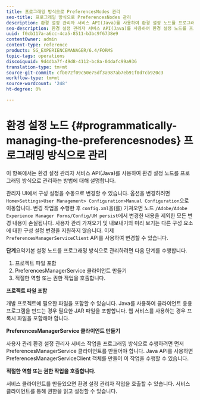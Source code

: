 ```yaml
---
title: 프로그래밍 방식으로 PreferencesNodes 관리
seo-title: 프로그래밍 방식으로 PreferencesNodes 관리
description: 환경 설정 관리자 서비스 API(Java)를 사용하여 환경 설정 노드를 프로그래밍 방식으로 관리합니다.
seo-description: 환경 설정 관리자 서비스 API(Java)를 사용하여 환경 설정 노드를 프로그래밍 방식으로 관리합니다.
uuid: f0cb117a-a6cc-4ca5-8511-b3bc9f6738e9
contentOwner: admin
content-type: reference
products: SG_EXPERIENCEMANAGER/6.4/FORMS
topic-tags: operations
discoiquuid: 9d4dba7f-49d8-4112-bc8a-04dafc99a936
translation-type: tm+mt
source-git-commit: cfb072f09c50e75df3a987ab7eb91f0d7cb920c3
workflow-type: tm+mt
source-wordcount: '248'
ht-degree: 0%

---
```



# 환경 설정 노드 {#programmatically-managing-the-preferencesnodes} 프로그래밍 방식으로 관리

이 항목에서는 환경 설정 관리자 서비스 API(Java)를 사용하여 환경 설정 노드를 프로그래밍 방식으로 관리하는 방법에 대해 설명합니다.

관리자 UI에서 구성 설정을 수동으로 변경할 수 있습니다. 옵션을 변경하려면 `Home>Settings>User Management> Configuration>Manual Configuration`으로 이동합니다. 변경 작업을 수행한 후 `config.xml`을(를) 가져오면 노드 `/Adobe/Adobe Experience Manager Forms/Config/UM persist`에서 변경한 내용을 제외한 모든 변경 내용이 손실됩니다. 사용자 관리 가져오기 및 내보내기의 미리 보기는 다른 구성 요소에 대한 구성 설정 변경을 지원하지 않습니다. 이제 `PreferencesManagerServiceClient` API를 사용하여 변경할 수 있습니다.

**단계**&#x200B;요약기본 설정 노드를 프로그래밍 방식으로 관리하려면 다음 단계를 수행합니다.

1. 프로젝트 파일 포함
1. PreferencesManagerService 클라이언트 만들기
1. 적절한 역할 또는 권한 작업을 호출합니다.

**프로젝트 파일 포함**

개발 프로젝트에 필요한 파일을 포함할 수 있습니다. Java를 사용하여 클라이언트 응용 프로그램을 만드는 경우 필요한 JAR 파일을 포함합니다. 웹 서비스를 사용하는 경우 프록시 파일을 포함해야 합니다.

**PreferencesManagerService 클라이언트 만들기**

사용자 관리 환경 설정 관리자 서비스 작업을 프로그래밍 방식으로 수행하려면 먼저 PreferencesManagerService 클라이언트를 만들어야 합니다. Java API를 사용하면 PreferencesManagerServiceClient 객체를 만들어 이 작업을 수행할 수 있습니다.

**적절한 역할 또는 권한 작업을 호출합니다.**

서비스 클라이언트를 만들었으면 환경 설정 관리자 작업을 호출할 수 있습니다. 서비스 클라이언트를 통해 권한을 읽고 설정할 수 있습니다.
